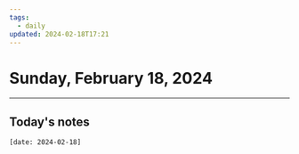 ```yaml
---
tags:
  - daily
updated: 2024-02-18T17:21
---
```

# Sunday, February 18, 2024
___





## Today's notes
```query
[date: 2024-02-18]
```